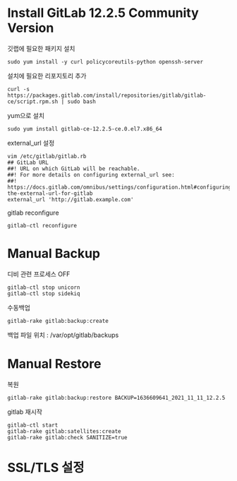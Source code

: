# Install GitLab 12.2.5 Community Version
깃랩에 필요한 패키지 설치
```
sudo yum install -y curl policycoreutils-python openssh-server
```

설치에 필요한 리포지토리 추가
```
curl -s https://packages.gitlab.com/install/repositories/gitlab/gitlab-ce/script.rpm.sh | sudo bash
```

yum으로 설치
```
sudo yum install gitlab-ce-12.2.5-ce.0.el7.x86_64
```

external_url 설정
```
vim /etc/gitlab/gitlab.rb
## GitLab URL
##! URL on which GitLab will be reachable.
##! For more details on configuring external_url see:
##! https://docs.gitlab.com/omnibus/settings/configuration.html#configuring-the-external-url-for-gitlab
external_url 'http://gitlab.example.com'
```

gitlab reconfigure
```
gitlab-ctl reconfigure
```

# Manual Backup
디비 관련 프로세스 OFF
```
gitlab-ctl stop unicorn
gitlab-ctl stop sidekiq
```
수동백업
```
gitlab-rake gitlab:backup:create
```
백업 파일 위치 : /var/opt/gitlab/backups

# Manual Restore
복원
```
gitlab-rake gitlab:backup:restore BACKUP=1636609641_2021_11_11_12.2.5
```
gitlab 재시작
```
gitlab-ctl start
gitlab-rake gitlab:satellites:create
gitlab-rake gitlab:check SANITIZE=true
```

# SSL/TLS 설정